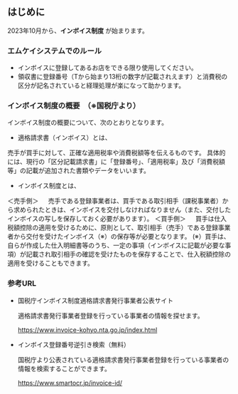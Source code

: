 ## はじめに
2023年10月から、**インボイス制度** が始まります。

### エムケイシステムでのルール

- インボイスに登録してあるお店をできる限り使用してください。
- 領収書に登録番号（Tから始まり13桁の数字が記載されえます）と消費税の区分が記名されていると経理処理が楽になって助かります。

### インボイス制度の概要　（※国税庁より）
インボイス制度の概要について、次のとおりとなります。

- 適格請求書（インボイス）とは、
  
 売手が買手に対して、正確な適用税率や消費税額等を伝えるものです。
 具体的には、現行の「区分記載請求書」に「登録番号」、「適用税率」及び「消費税額等」の記載が追加された書類やデータをいいます。
- インボイス制度とは、
  
 ＜売手側＞
　 売手である登録事業者は、買手である取引相手（課税事業者）から求められたときは、インボイスを交付しなければなりません（また、交付したインボイスの写しを保存しておく必要があります）。
 ＜買手側＞
　 買手は仕入税額控除の適用を受けるために、原則として、取引相手（売手）である登録事業者から交付を受けたインボイス（※）の保存等が必要となります。
  (※）買手は、自らが作成した仕入明細書等のうち、一定の事項（インボイスに記載が必要な事項）が記載され取引相手の確認を受けたものを保存することで、仕入税額控除の適用を受けることもできます。

### 参考URL
- 国税庁インボイス制度適格請求書発行事業者公表サイト
  
  適格請求書発行事業者登録を行っている事業者の情報を探せます。
  
  https://www.invoice-kohyo.nta.go.jp/index.html

- インボイス登録番号逆引き検索（無料）

  国税庁より公表されている適格請求書発行事業者登録を行っている事業者の情報を検索することができます。

  https://www.smartocr.jp/invoice-id/
